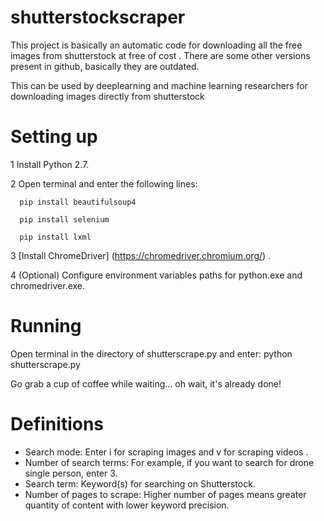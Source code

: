 # shutterstockscraper

This project is basically an automatic code for downloading all the free images from shutterstock at free of cost . There are some other versions present in github, basically they are outdated. 

This can be used by deeplearning and machine learning researchers for downloading images directly from shutterstock 

# Setting up
1 Install Python 2.7.

2 Open terminal and enter the following lines:

      pip install beautifulsoup4

      pip install selenium
   
      pip install lxml
   
 3 [Install ChromeDriver] (https://chromedriver.chromium.org/) .

 4 (Optional) Configure environment variables paths for python.exe and chromedriver.exe.

# Running
  Open terminal in the directory of shutterscrape.py and enter:  python shutterscrape.py
  
  Go grab a cup of coffee while waiting... oh wait, it's already done!
  
# Definitions
* Search mode: Enter i for scraping images and v for scraping videos .
* Number of search terms: For example, if you want to search for drone single person, enter 3.
* Search term: Keyword(s) for searching on Shutterstock.
* Number of pages to scrape: Higher number of pages means greater quantity of content with lower keyword precision.
